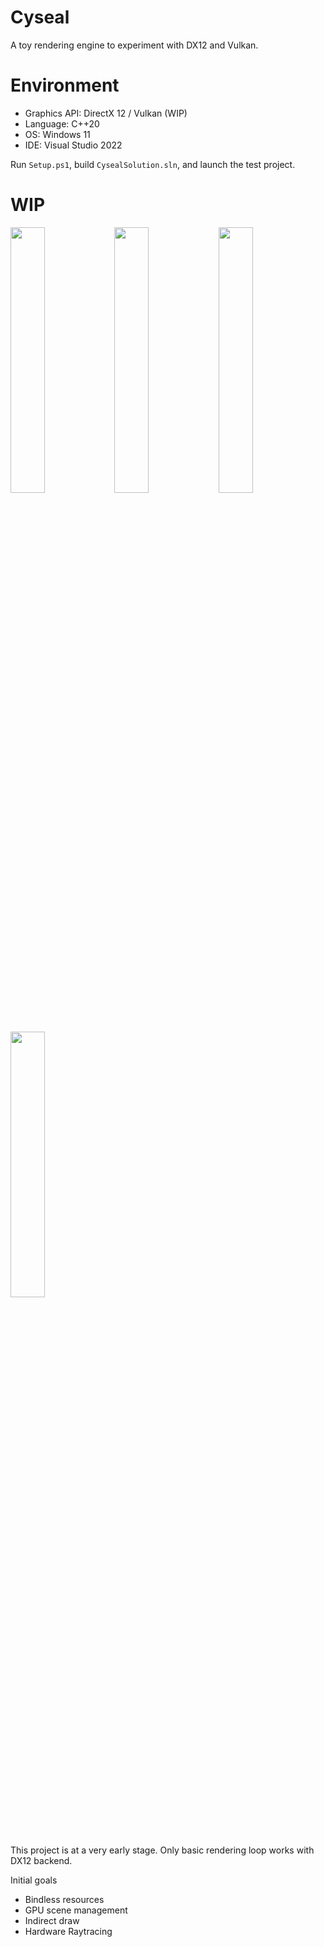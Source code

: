 # Cyseal

A toy rendering engine to experiment with DX12 and Vulkan.

# Environment

* Graphics API: DirectX 12 / Vulkan (WIP)
* Language: C++20
* OS: Windows 11
* IDE: Visual Studio 2022

Run `Setup.ps1`, build `CysealSolution.sln`, and launch the test project.

# WIP

<img src="https://user-images.githubusercontent.com/11644393/196040224-dafb600b-1be4-46e3-aa16-5335859c9e76.jpg" width="33%" /><img src="https://user-images.githubusercontent.com/11644393/201951222-44803f65-1d79-4691-bbe2-04a782dc515c.jpg" width="33%" /><img src="https://user-images.githubusercontent.com/11644393/202848012-1d8ebcf2-53fc-4f08-b61b-4199d5fefa55.jpg" width="33%" />
<img src="https://user-images.githubusercontent.com/11644393/206861711-c567e232-33e2-49b0-b842-20de9af9bb79.jpg" width="33%" />

This project is at a very early stage. Only basic rendering loop works with DX12 backend.

Initial goals

* Bindless resources
* GPU scene management
* Indirect draw
* Hardware Raytracing

